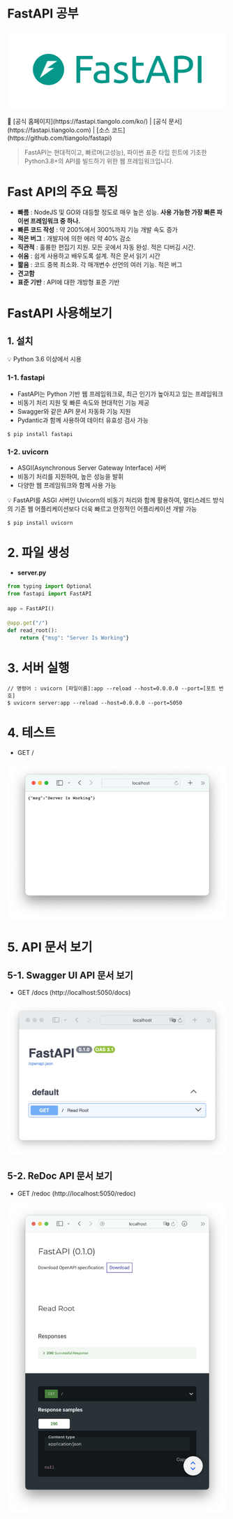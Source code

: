 # FastAPI 공부

![Untitled](Assets/Untitled.png)

<aside>
🔗 [공식 홈페이지](https://fastapi.tiangolo.com/ko/) | [공식 문서](https://fastapi.tiangolo.com) | [소스 코드](https://github.com/tiangolo/fastapi)

</aside>

> FastAPI는 현대적이고, 빠르며(고성능), 파이썬 표준 타입 힌트에 기초한 Python3.8+의 API를 빌드하기 위한 웹 프레임워크입니다.

# Fast API의 주요 특징

-   **빠름** : NodeJS 및 GO와 대등할 정도로 매우 높은 성능. **사용 가능한 가장 빠른 파이썬 프레임워크 중 하나.**
-   **빠른 코드 작성** : 약 200%에서 300%까지 기능 개발 속도 증가
-   **적은 버그** : 개발자에 의한 에러 약 40% 감소
-   **직관적** : 훌륭한 편집기 지원. 모든 곳에서 자동 완성. 적은 디버깅 시간.
-   **쉬움** : 쉽게 사용하고 배우도록 설계. 적은 문서 읽기 시간
-   **짧음** : 코드 중복 최소화. 각 매개변수 선언의 여러 기능. 적은 버그
-   **견고함**
-   **표준 기반** : API에 대한 개방형 표준 기반

# FastAPI 사용해보기

## 1. 설치

<aside>
💡 Python 3.6 이상에서 시용

</aside>

### 1-1. fastapi

-   FastAPI는 Python 기반 웹 프레임워크로, 최근 인기가 높아지고 있는 프레임워크
-   비동기 처리 지원 및 빠른 속도와 현대적인 기능 제공
-   Swagger와 같은 API 문서 자동화 기능 지원
-   Pydantic과 함께 사용하여 데이터 유효성 검사 가능

```
$ pip install fastapi
```

### 1-2. uvicorn

-   ASGI(Asynchronous Server Gateway Interface) 서버
-   비동기 처리를 지원하여, 높은 성능을 발휘
-   다양한 웹 프레임워크와 함께 사용 가능

<aside>
💡 FastAPI를 ASGI 서버인 Uvicorn의 비동기 처리와 함께 활용하여, 멀티스레드 방식의 기존 웹 어플리케이션보다 더욱 빠르고 안정적인 어플리케이션 개발 가능

</aside>

```
$ pip install uvicorn
```

# 2. 파일 생성

-   **server.py**

```python
from typing import Optional
from fastapi import FastAPI

app = FastAPI()

@app.get("/")
def read_root():
    return {"msg": "Server Is Working"}
```

# 3. 서버 실행

```
// 명령어 : uvicorn [파일이름]:app --reload --host=0.0.0.0 --port=[포트 번호]
$ uvicorn server:app --reload --host=0.0.0.0 --port=5050
```

# 4. 테스트

-   GET /

![Untitled](Assets/Untitled%201.png)

# 5. API 문서 보기

## 5-1. Swagger UI API 문서 보기

-   GET /docs (http://localhost:5050/docs)

![Untitled](Assets/Untitled%202.png)

## 5-2. ReDoc API 문서 보기

-   GET /redoc (http://localhost:5050/redoc)

![Untitled](Assets/Untitled%203.png)
